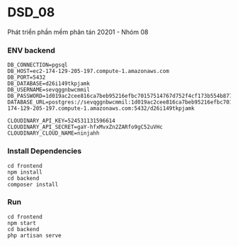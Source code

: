 # DSD_08
Phát triển phần mềm phân tán 20201 - Nhóm 08

### ENV backend

```
DB_CONNECTION=pgsql
DB_HOST=ec2-174-129-205-197.compute-1.amazonaws.com
DB_PORT=5432
DB_DATABASE=d26i149tkpjamk
DB_USERNAME=sevqggnbwcmmil
DB_PASSWORD=1d019ac2cee816ca7beb95216efbc70157514767d752f4cf173b554b877a95d4
DATABASE_URL=postgres://sevqggnbwcmmil:1d019ac2cee816ca7beb95216efbc70157514767d752f4cf173b554b877a95d4@ec2-174-129-205-197.compute-1.amazonaws.com:5432/d26i149tkpjamk

CLOUDINARY_API_KEY=524531131596614
CLOUDINARY_API_SECRET=gaY-hfxMvxZn2ZARfo9gC52uVHc
CLOUDINARY_CLOUD_NAME=ninjahh
```

### Install Dependencies
```
cd frontend
npm install
cd backend
composer install
```

### Run
```
cd frontend
npm start
cd backend
php artisan serve
```
